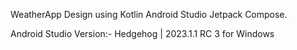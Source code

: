 WeatherApp Design using Kotlin Android Studio Jetpack Compose.

Android Studio Version:- Hedgehog | 2023.1.1 RC 3 for Windows


